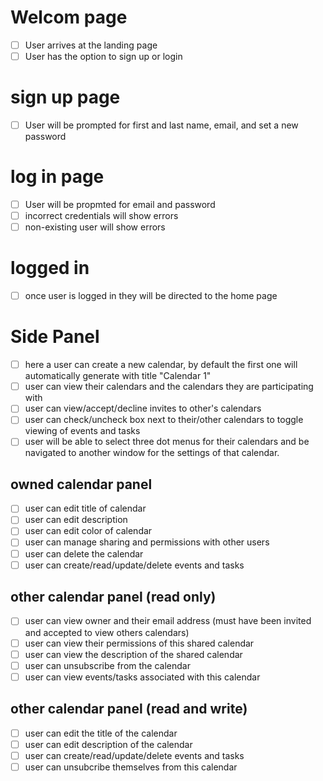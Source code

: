 # Welcom page

- [ ] User arrives at the landing page
- [ ] User has the option to sign up or login

# sign up page

- [ ] User will be prompted for first and last name, email, and set a new password

# log in page

- [ ] User will be propmted for email and password
- [ ] incorrect credentials will show errors
- [ ] non-existing user will show errors

# logged in

- [ ] once user is logged in they will be directed to the home page

# Side Panel

- [ ] here a user can create a new calendar, by default the first one will automatically generate with title "Calendar 1"
- [ ] user can view their calendars and the calendars they are participating with
- [ ] user can view/accept/decline invites to other's calendars
- [ ] user can check/uncheck box next to their/other calendars to toggle viewing of events and tasks
- [ ] user will be able to select three dot menus for their calendars and be navigated to another window for the settings of that calendar.

## owned calendar panel

- [ ] user can edit title of calendar
- [ ] user can edit description
- [ ] user can edit color of calendar
- [ ] user can manage sharing and permissions with other users
- [ ] user can delete the calendar
- [ ] user can create/read/update/delete events and tasks

## other calendar panel (read only)

- [ ] user can view owner and their email address (must have been invited and accepted to view others calendars)
- [ ] user can view their permissions of this shared calendar
- [ ] user can view the description of the shared calendar
- [ ] user can unsubscribe from the calendar
- [ ] user can view events/tasks associated with this calendar

## other calendar panel (read and write)

- [ ] user can edit the title of the calendar
- [ ] user can edit description of the calendar
- [ ] user can create/read/update/delete events and tasks
- [ ] user can unsubcribe themselves from this calendar
